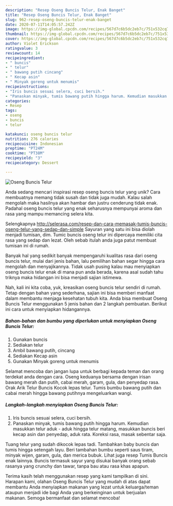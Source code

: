 ```yaml
---
description: "Resep Oseng Buncis Telur, Enak Banget"
title: "Resep Oseng Buncis Telur, Enak Banget"
slug: 962-resep-oseng-buncis-telur-enak-banget
date: 2020-07-11T14:05:57.242Z
image: https://img-global.cpcdn.com/recipes/567d7c6b5dc2eb7c/751x532cq70/oseng-buncis-telur-foto-resep-utama.jpg
thumbnail: https://img-global.cpcdn.com/recipes/567d7c6b5dc2eb7c/751x532cq70/oseng-buncis-telur-foto-resep-utama.jpg
cover: https://img-global.cpcdn.com/recipes/567d7c6b5dc2eb7c/751x532cq70/oseng-buncis-telur-foto-resep-utama.jpg
author: Violet Erickson
ratingvalue: 3
reviewcount: 14
recipeingredient:
- " buncis"
- " telur"
- " bawang putih cincang"
- " Kecap asin"
- " Minyak goreng untuk menumis"
recipeinstructions:
- "Iris buncis sesuai selera, cuci bersih."
- "Panaskan minyak, tumis bawang putih hingga harum. Kemudian masukkan telur aduk - aduk hingga telur matang, masukkan buncis beri kecap asin dan penyedap, aduk rata. Koreksi rasa, masak sebentar saja."
categories:
- Resep
tags:
- oseng
- buncis
- telur

katakunci: oseng buncis telur 
nutrition: 276 calories
recipecuisine: Indonesian
preptime: "PT24M"
cooktime: "PT38M"
recipeyield: "3"
recipecategory: Dessert

---
```



![Oseng Buncis Telur](https://img-global.cpcdn.com/recipes/567d7c6b5dc2eb7c/751x532cq70/oseng-buncis-telur-foto-resep-utama.jpg)

Anda sedang mencari inspirasi resep oseng buncis telur yang unik? Cara membuatnya memang tidak susah dan tidak juga mudah. Kalau salah mengolah maka hasilnya akan hambar dan justru cenderung tidak enak. Padahal oseng buncis telur yang enak seharusnya mempunyai aroma dan rasa yang mampu memancing selera kita.

Selengkapnya http://selerasa.com/resep-dan-cara-memasak-tumis-buncis-oseng-telur-yang-sedap-dan-simple Sayuran yang satu ini bisa diolah menjadi tumisan, dim. Tumic buncis oseng telur ini dipercaya memiliki cita rasa yang sedap dan lezat. Oleh sebab itulah anda juga patut membuat tumisan ini di rumah.

Banyak hal yang sedikit banyak mempengaruhi kualitas rasa dari oseng buncis telur, mulai dari jenis bahan, lalu pemilihan bahan segar hingga cara mengolah dan menyajikannya. Tidak usah pusing kalau mau menyiapkan oseng buncis telur enak di mana pun anda berada, karena asal sudah tahu triknya maka hidangan ini bisa menjadi sajian istimewa.


Nah, kali ini kita coba, yuk, kreasikan oseng buncis telur sendiri di rumah. Tetap dengan bahan yang sederhana, sajian ini bisa memberi manfaat dalam membantu menjaga kesehatan tubuh kita. Anda bisa membuat Oseng Buncis Telur menggunakan 5 jenis bahan dan 2 langkah pembuatan. Berikut ini cara untuk menyiapkan hidangannya.

<!--inarticleads1-->

##### Bahan-bahan dan bumbu yang diperlukan untuk menyiapkan Oseng Buncis Telur:

1. Gunakan  buncis
1. Sediakan  telur
1. Ambil  bawang putih, cincang
1. Sediakan  Kecap asin
1. Gunakan  Minyak goreng untuk menumis


Selamat mencoba dan jangan lupa untuk berbagi kepada teman dan orang terdekat anda dengan cara. Oseng keduanya bersama dengan irisan bawang merah dan putih, cabai merah, garam, gula, dan penyedap rasa. Orak Arik Telur Buncis Kocok lepas telur. Tumis bumbu bawang putih dan cabai merah hingga bawang putihnya mengeluarkan wangi. 

<!--inarticleads2-->

##### Langkah-langkah menyiapkan Oseng Buncis Telur:

1. Iris buncis sesuai selera, cuci bersih.
1. Panaskan minyak, tumis bawang putih hingga harum. Kemudian masukkan telur aduk - aduk hingga telur matang, masukkan buncis beri kecap asin dan penyedap, aduk rata. Koreksi rasa, masak sebentar saja.


Tuang telur yang sudah dikocok lepas tadi. Tambahkan baby buncis dan tumis hingga setengah layu. Beri tambahan bumbu seperti saus tiram, minyak wijen, garam, gula, dan merica bubuk. Lihat juga resep Tumis Buncis enak lainnya. Buncis termasuk sayur yang disukai banyak orang sebab rasanya yang crunchy dan tawar, tanpa bau atau rasa khas apapun. 

Terima kasih telah menggunakan resep yang kami tampilkan di sini. Harapan kami, olahan Oseng Buncis Telur yang mudah di atas dapat membantu Anda menyiapkan makanan yang lezat untuk keluarga/teman ataupun menjadi ide bagi Anda yang berkeinginan untuk berjualan makanan. Semoga bermanfaat dan selamat mencoba!
